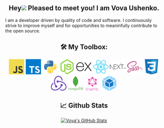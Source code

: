<h2 align="center"> Hey<img src="https://diginess.ca/content/uploads/2020/02/waving_hand_sign_1024.gif" width="30px"> Pleased to meet you! I am Vova Ushenko.</h2>
<p>I am a developer driven by quality of code and software. I continuously strive to improve myself and for opportunities to meaninfully contribute to the open source.</p>

<h2 align="center">🛠️ My Toolbox: </h2>
<div align="center">
<img src="https://github.com/devicons/devicon/blob/master/icons/javascript/javascript-original.svg" alt="Javascript Logo" width="50" hieght="50" /> 
<img src="https://github.com/devicons/devicon/blob/master/icons/typescript/typescript-original.svg" alt="Javascript Logo" width="50" hieght="50" /> 
<img src="https://github.com/devicons/devicon/blob/master/icons/python/python-original.svg" alt="Javascript Logo" width="50" hieght="50" /> 
<img src="https://github.com/devicons/devicon/blob/master/icons/nodejs/nodejs-original.svg"  alt="Node Logo" width="50" hieght="50"/>
<img src="https://github.com/devicons/devicon/blob/master/icons/express/express-original.svg"  alt="Express Logo" width="50" hieght="50"/>
<img src="https://github.com/devicons/devicon/blob/master/icons/react/react-original.svg"  alt="React logo" width="50" hieght="50"/>
<img src="https://github.com/devicons/devicon/blob/master/icons/nextjs/nextjs-original-wordmark.svg"  alt="Next js logo" width="50" hieght="50"/>
<img src="https://github.com/devicons/devicon/blob/master/icons/sass/sass-original.svg"  alt="Sass logo" width="50" hieght="50"/>
<img src="https://github.com/devicons/devicon/blob/master/icons/css3/css3-original.svg"  alt="CSS logo" width="50" hieght="50"/>
<img src="https://github.com/devicons/devicon/blob/master/icons/redux/redux-original.svg"  alt="Redux logo" width="50" hieght="50"/>
<img src="https://github.com/devicons/devicon/blob/master/icons/mongodb/mongodb-plain-wordmark.svg"  alt="Mongo logo" width="50" hieght="50"/>
<img src="https://github.com/devicons/devicon/blob/master/icons/graphql/graphql-plain-wordmark.svg"  alt="GraphQL logo" width="50" hieght="50"/>
<img src="https://github.com/devicons/devicon/blob/master/icons/webpack/webpack-original.svg"  alt="Webpack logo" width="50" hieght="50"/>
</div>

<h2 align="center">📈 Github Stats</h2>
<div align="center">
<a href="https://github.com/vovaushenko">
  <img height="200" align="center" src="https://github-readme-stats.vercel.app/api/top-langs/?username=vovaushenko&hide=html,css" alt="Vova's GitHub Stats" />
</a>
</div>
